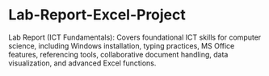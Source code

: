 # Lab-Report-Excel-Project
Lab Report (ICT Fundamentals): Covers foundational ICT skills for computer science, including Windows installation, typing practices, MS Office features, referencing tools, collaborative document handling, data visualization, and advanced Excel functions. 
